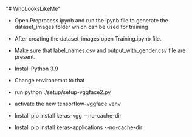 "# WhoLooksLikeMe" 


- Open Preprocess.ipynb and run the ipynb file to generate the dataset_images folder which can be used for training
- After creating the dataset_images open Training.ipynb file.
- Make sure that label_names.csv and output_with_gender.csv file are present.



- Install Python 3.9
- Change environemnt to that
- run python ./setup/setup-vggface2.py
- activate the new tensorflow-vggface venv
- Install pip install keras-vgg --no-cache-dir
- Install pip install keras-applications --no-cache-dir